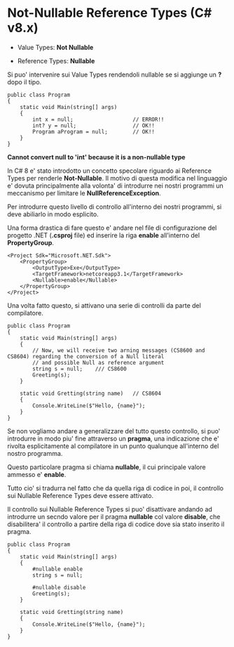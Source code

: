 # Not-Nullable Reference Types (C# v8.x)

* Value Types: **Not Nullable**

* Reference Types: **Nullable**

Si puo' intervenire sui Value Types rendendoli nullable se si aggiunge un **?** dopo il tipo.

```
public class Program
{
    static void Main(string[] args)
    {
        int x = null;                   // ERROR!!
        int? y = null;                  // OK!!
        Program aProgram = null;        // OK!!
    }
}
```

**Cannot convert null to 'int' because it is a non-nullable type**


In C# 8 e' stato introdotto un concetto specolare riguardo ai Reference Types per renderle **Not-Nullable**. Il motivo di questa modifica nel linguaggio e' dovuta principalmente alla volonta' di introdurre nei nostri programmi un meccanismo per limitare le **NullReferenceException**.

Per introdurre questo livello di controllo all'interno dei nostri programmi, si deve abiliarlo in modo esplicito.

Una forma drastica di fare questo e' andare nel file di configurazione del progetto .NET (**.csproj** file) ed inserire la riga **<Nullable>enable</Nullable>** all'interno del **PropertyGroup**.

```
<Project Sdk="Microsoft.NET.Sdk">
    <PropertyGroup>
        <OutputType>Exe</OutputType>
        <TargetFramework>netcoreapp3.1</TargetFramework>
        <Nullable>enable</Nullable>
    </PropertyGroup>
</Project>
```

Una volta fatto questo, si attivano una serie di controlli da parte del compilatore.

```
public class Program
{
    static void Main(string[] args)
    {
        // Now, we will receive two arning messages (CS8600 and CS8604) regarding the conversion of a Null literal
        // and possible Null as reference argument
        string s = null;    /// CS8600
        Greeting(s);
    }

    static void Gretting(string name)   // CS8604
    {
        Console.WriteLine($"Hello, {name}");
    }
}
```

Se non vogliamo andare a generalizzare del tutto questo controllo, si puo' introdurre in modo piu' fine attraverso un **pragma**, una indicazione che e' rivolta esplicitamente al compilatore in un punto qualunque all'interno del nostro programma.

Questo particolare pragma si chiama **nullable**, il cui principale valore ammesso e' **enable**.

Tutto cio' si tradurra nel fatto che da quella riga di codice in poi, il controllo sui Nullable Reference Types deve essere attivato.

Il controllo sui Nullable Reference Types si puo' disattivare andando ad introdurre un secndo valore per il pragma **nullable** col valore **disable**, che disabilitera' il controllo a partire della riga di codice dove sia stato inserito il pragma.

```
public class Program
{
    static void Main(string[] args)
    {
        #nullable enable
        string s = null;

        #nullable disable
        Greeting(s);
    }

    static void Gretting(string name)
    {
        Console.WriteLine($"Hello, {name}");
    }
}
```